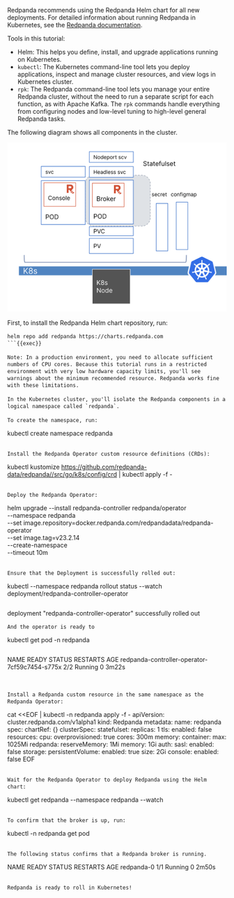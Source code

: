 Redpanda recommends using the Redpanda Helm chart for all new deployments. For detailed information about running Redpanda in Kubernetes, see the [Redpanda documentation](https://docs.redpanda.com/docs/deploy/deployment-option/self-hosted/kubernetes).

Tools in this tutorial:

- Helm: This helps you define, install, and upgrade applications running on Kubernetes.
- `kubectl`: The Kubernetes command-line tool lets you deploy applications, inspect and manage cluster resources, and view logs in Kubernetes cluster. 
- `rpk`: The Redpanda command-line tool lets you manage your entire Redpanda cluster, without the need to run a separate script for each function, as with Apache Kafka. The `rpk` commands handle everything from configuring nodes and low-level tuning to high-level general Redpanda tasks. 

The following diagram shows all components in the cluster. 

![Redpanda in K8s Overview](./images/RPinK8s.png)

First, to install the Redpanda Helm chart repository, run: 

```
helm repo add redpanda https://charts.redpanda.com
```{{exec}}

Note: In a production environment, you need to allocate sufficient numbers of CPU cores. Because this tutorial runs in a restricted environment with very low hardware capacity limits, you'll see warnings about the minimum recommended resource. Redpanda works fine with these limitations.

In the Kubernetes cluster, you'll isolate the Redpanda components in a logical namespace called `redpanda`. 

To create the namespace, run:

```
kubectl create namespace redpanda
```{{exec}}

Install the Redpanda Operator custom resource definitions (CRDs):
```
kubectl kustomize https://github.com/redpanda-data/redpanda//src/go/k8s/config/crd | kubectl apply -f -
```{{exec}}

Deploy the Redpanda Operator:
```
helm upgrade --install redpanda-controller redpanda/operator \
  --namespace redpanda \
  --set image.repository=docker.redpanda.com/redpandadata/redpanda-operator \
  --set image.tag=v23.2.14 \
  --create-namespace \
  --timeout 10m
```{{exec}}

Ensure that the Deployment is successfully rolled out:

```
kubectl --namespace redpanda rollout status --watch deployment/redpanda-controller-operator

```{{exec}}

```
deployment "redpanda-controller-operator" successfully rolled out
```
And the operator is ready to 
```
kubectl get pod -n redpanda
```{{exec}}
```
NAME                                            READY   STATUS    RESTARTS   AGE
redpanda-controller-operator-7cf59c7454-s775x   2/2     Running   0          3m22s
```


Install a Redpanda custom resource in the same namespace as the Redpanda Operator:
```
cat <<EOF | kubectl -n redpanda apply -f -
apiVersion: cluster.redpanda.com/v1alpha1
kind: Redpanda
metadata:
  name: redpanda
spec:
  chartRef: {}
  clusterSpec:
    statefulset:
      replicas: 1
    tls:
      enabled: false
    resources:
      cpu:
        overprovisioned: true
        cores: 300m
      memory:
        container:
          max: 1025Mi
        redpanda:
          reserveMemory: 1Mi
          memory: 1Gi
    auth:
      sasl:
        enabled: false
    storage:
      persistentVolume:
        enabled: true
        size: 2Gi
    console:
      enabled: false
EOF
```{{exec}}

Wait for the Redpanda Operator to deploy Redpanda using the Helm chart:
```
kubectl get redpanda --namespace redpanda --watch
```

To confirm that the broker is up, run:

```
kubectl -n redpanda get pod
```{{exec}}

The following status confirms that a Redpanda broker is running. 
``` 
NAME                           READY   STATUS      RESTARTS   AGE
redpanda-0                     1/1     Running     0          2m50s
```

Redpanda is ready to roll in Kubernetes! 